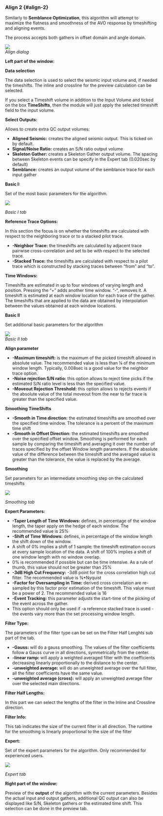 ### Align 2 {#align-2}

Similarly to **Semblance Optimization**, this algorithm will attempt to maximize the flatness and smoothness of the AVO response by timeshifting and aligning events.

The process accepts both gathers in offset domain and angle domain.

![](/assets/061_Processing.png)  
_Align dialog_

**Left part of the window:**

**Data selection**

The data selection is used to select the seismic input volume and, if needed the timeshifts. The inline and crossline for the preview calculation can be selected.

If you select a Timeshift volume in addition to the Input Volume and ticked on the box **TimeShifts**, then the module will just apply the selected timeshift field to the input volume.

**Select Outputs:**

Allows to create extra QC output volumes:

* **Aligned Seismic:** creates the aligned seismic output. This is ticked on by default.
* **Signal/Noise Ratio:** creates an S/N ratio output volume
* **Skeleton Gather:** creates a Skeleton Gather output volume. The spacing between Skeleton events can be specify in the Expert tab \(0.020sec by default\)
* **Semblance:** creates an output volume of the semblance trace for each input gather 

**Basic I:**

Set of the most basic parameters for the algorithm.

![](/assets/062_Processing.png)

_Basic I tab_

**Reference Trace Options:**

In this section the focus is on whether the timeshifts are calculated with respect to the neighboring trace or to a stacked pilot trace.

* **-Neighbor Trace:** the timeshifts are calculated by adjacent trace pairwise cross-correlation and set to be with respect to the selected trace.
* **-Stacked Trace:** the timeshifts are calculated with respect to a pilot trace which is constructed by stacking traces between “from” and “to”.

**Time Windows:**

Timeshifts are estimated in up to four windows of varying length and position. Pressing the “+” adds another time window. “-“, removes it. A timeshift is estimated at each window location for each trace of the gather. The timeshifts that are applied to the data are obtained by interpolation between the values obtained at each window locations.

**Basic II**

Set additional basic parameters for the algorithm

![](/assets/063_Processing.png)  
_Basic II tab_

**Align parameter**

* **-Maximum timeshift:** is the maximum of the picked timeshift allowed in absolute value. The recommended value is less than ¼ of the minimum window length. Typically, 0.008sec is a good value for the neighbor trace option.
* **-Noise rejection S/N ratio:** this option allows to reject time picks if the estimated S/N ratio level is less than the specified value.
* **-Moveout Rejection Threshold:** this option allows to rejects events if the absolute value of the total moveout from the near to far trace is greater than the specified value.

**Smoothing TimeShifts**

* **-Smooth in Time direction:** the estimated timeshifts are smoothed over the specified time window. The tolerance is a percent of the maximum time shift
* **-Smooth in Offset Direction:** the estimated timeshifts are smoothed over the specified offset window. Smoothing is performed for each sample by comparing the timeshift and averaging it over the number of traces specified by the offset Window length parameters. If the absolute value of the difference between the timeshift and the averaged value is greater than the tolerance, the value is replaced by the average.

**Smoothing**

Set parameters for an intermediate smoothing step on the calculated timeshifts

![](/assets/064_Processing.png)

_Smoothing tab_

**Expert Parameters:**

* **-Taper Length of Time Windows:** defines, in percentage of the window length, the taper apply on the hedge of each window. The recommended value is 25% 
* **-Shift of Time Windows:** defines, in percentage of the window length the shift down of the window. 
* A shift of 0% implies a shift of 1 sample: the timeshift estimation occurs at every sample location of the data. A shift of 100% implies a shift of one window length with no window overlap. 
* 0% is recommended if possible but can be time intensive. As a rule of thumb, this value should not be greater than 25%
* **-3dB High Cut Frequency:** -3dB point for the cross correlation high cut filter. The recommended value is ¾\*Nyquist
* **-Factor for Oversampling in Time:** derived cross correlation are re-sampled by this factor prior estimation of the timeshift. This value must be a power of 2. The recommended value is 16
* **-Event Tracking:** this parameter adjusts the start-time of the picking of the event across the gather.
* This option should only be used if     -a reference stacked trace is used -the events vary more than the set processing window length.  

**Filter Type:**

The parameters of the filter type can be set on the Filter Half Lenghts sub part of the tab.

* **-Gauss:** will do a gauss smoothing. The values of the filter coefficients follow a Gauss curve in all directions, symmetrically from the center.
* **-linear ramp:** will apply a weighted averaged filter with the coefficients decreasing linearly proportionally to the distance to the center.
* **-unweighted average:** will do an unweighted average over the full  filter, all the filter coefficients have the same value.
* **-unweighted average \(cross\):** will apply an unweighted average filter over the selected main directions.  

**Filter Half Lengths:**

In this part we can select the lengths of the filter in the Inline and Crossline direction.

**Filter Info:**

This tab indicates the size of the current filter in all direction. The runtime for the smoothing is linearly proportional to the size of the filter

**Expert:**

Set of the expert parameters for the algorithm. Only recommended for experienced users.

![](/assets/065_Processing.png)

_Expert tab_


**Right part of the window:**

Preview of the **output** of the algorithm with the current parameters. Besides the actual input and output gathers, additional QC output can also be displayed like S/N, Skeleton gathers or the estimated time shift. This selection can be done in the preview tab.


